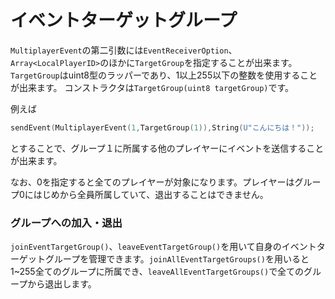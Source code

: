 # イベントターゲットグループ
`MultiplayerEvent`の第二引数には`EventReceiverOption`、`Array<LocalPlayerID>`のほかに`TargetGroup`を指定することが出来ます。`TargetGroup`はuint8型のラッパーであり、1以上255以下の整数を使用することが出来ます。
コンストラクタは`TargetGroup(uint8 targetGroup)`です。

例えば
```cpp
sendEvent(MultiplayerEvent(1,TargetGroup(1)),String(U"こんにちは！"));
```

とすることで、グループ１に所属する他のプレイヤーにイベントを送信することが出来ます。

なお、0を指定すると全てのプレイヤーが対象になります。プレイヤーはグループ0にはじめから全員所属していて、退出することはできません。

### グループへの加入・退出

`joinEventTargetGroup()`、`leaveEventTargetGroup()`を用いて自身のイベントターゲットグループを管理できます。`joinAllEventTargetGroups()`を用いると1~255全てのグループに所属でき、`leaveAllEventTargetGroups()`で全てのグループから退出します。